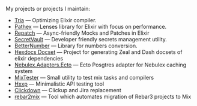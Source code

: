 My projects or projects I maintain:
* [Tria](https://github.com/hissssst/tria) — Optimizing Elixir compiler.
* [Pathex](https://github.com/hissssst/pathex) — Lenses library for Elixir with focus on performance.
* [Repatch](https://github.com/hissssst/repatch) — Async-friendly Mocks and Patches in Elixir
* [SecretVault](https://github.com/SecretVault-elixir/secret_vault) — Developer friendly secrets management utility.
* [BetterNumber](https://github.com/hissssst/better_number) — Library for numbers conversion.
* [Hexdocs Docset](https://github.com/hissssst/hexdocs_docset_api) — Project for generating Zeal and Dash docsets of elixir dependencies
* [Nebulex.Adapters.Ecto](https://github.com/hissssst/nebulex_adapters_ecto) — Ecto Posgtres adapter for Nebulex caching system
* [MixTester](https://github.com/hissssst/mix_tester) — Small utility to test mix tasks and compilers
* [Hxxp](https://github.com/hissssst/hxxp) — Minimalistic API testing tool
* [Clickdown](https://github.com/hissssst/clickdown) — Clickup and Jira replacement
* [rebar2mix](https://github.com/spawnfest/shaker) — Tool which automates migration of Rebar3 projects to Mix
